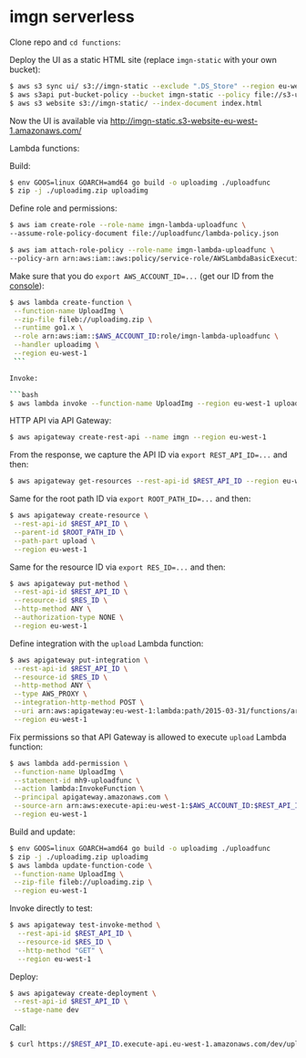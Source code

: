 # imgn serverless

Clone repo and `cd functions`:

Deploy the UI as a static HTML site (replace `imgn-static` with your own bucket):

```bash
$ aws s3 sync ui/ s3://imgn-static --exclude ".DS_Store" --region eu-west-1
$ aws s3api put-bucket-policy --bucket imgn-static --policy file://s3-ui-bucket-policy.json --region eu-west-1
$ aws s3 website s3://imgn-static/ --index-document index.html
```

Now the UI is available via http://imgn-static.s3-website-eu-west-1.amazonaws.com/

Lambda functions:

Build:

```bash
$ env GOOS=linux GOARCH=amd64 go build -o uploadimg ./uploadfunc
$ zip -j ./uploadimg.zip uploadimg
```

Define role and permissions:

```bash
$ aws iam create-role --role-name imgn-lambda-uploadfunc \
--assume-role-policy-document file://uploadfunc/lambda-policy.json

$ aws iam attach-role-policy --role-name imgn-lambda-uploadfunc \
--policy-arn arn:aws:iam::aws:policy/service-role/AWSLambdaBasicExecutionRole
```

Make sure that you do `export AWS_ACCOUNT_ID=...` (get our ID from the [console](https://console.aws.amazon.com/billing/home?#/account)):

```bash
$ aws lambda create-function \
 --function-name UploadImg \
 --zip-file fileb://uploadimg.zip \
 --runtime go1.x \
 --role arn:aws:iam::$AWS_ACCOUNT_ID:role/imgn-lambda-uploadfunc \
 --handler uploadimg \
 --region eu-west-1
 ```

Invoke:

```bash
$ aws lambda invoke --function-name UploadImg --region eu-west-1 uploadimg.json
```

HTTP API via API Gateway:

```bash
$ aws apigateway create-rest-api --name imgn --region eu-west-1
```

From the response, we capture the API ID via `export REST_API_ID=...` and then:

```bash
$ aws apigateway get-resources --rest-api-id $REST_API_ID --region eu-west-1
```

Same for the root path ID via `export ROOT_PATH_ID=...` and then:

```bash
$ aws apigateway create-resource \
 --rest-api-id $REST_API_ID \
 --parent-id $ROOT_PATH_ID \
 --path-part upload \
 --region eu-west-1
```

Same for the resource ID via `export RES_ID=...` and then:

```bash
$ aws apigateway put-method \
 --rest-api-id $REST_API_ID \
 --resource-id $RES_ID \
 --http-method ANY \
 --authorization-type NONE \
 --region eu-west-1
```

Define integration with the `upload` Lambda function:

```bash
$ aws apigateway put-integration \
 --rest-api-id $REST_API_ID \
 --resource-id $RES_ID \
 --http-method ANY \
 --type AWS_PROXY \
 --integration-http-method POST \
 --uri arn:aws:apigateway:eu-west-1:lambda:path/2015-03-31/functions/arn:aws:lambda:eu-west-1:$AWS_ACCOUNT_ID:function:UploadImg/invocations \
 --region eu-west-1
```

Fix permissions so that API Gateway is allowed to execute `upload` Lambda function:

```bash
$ aws lambda add-permission \
 --function-name UploadImg \
 --statement-id mh9-uploadfunc \
 --action lambda:InvokeFunction \
 --principal apigateway.amazonaws.com \
 --source-arn arn:aws:execute-api:eu-west-1:$AWS_ACCOUNT_ID:$REST_API_ID/*/*/* \
 --region eu-west-1
```


Build and update:

```bash
$ env GOOS=linux GOARCH=amd64 go build -o uploadimg ./uploadfunc
$ zip -j ./uploadimg.zip uploadimg
$ aws lambda update-function-code \
 --function-name UploadImg \
 --zip-file fileb://uploadimg.zip \
 --region eu-west-1
```

Invoke directly to test:

```bash
$ aws apigateway test-invoke-method \
  --rest-api-id $REST_API_ID \
  --resource-id $RES_ID \
  --http-method "GET" \
  --region eu-west-1
```

Deploy:

```bash
$ aws apigateway create-deployment \
 --rest-api-id $REST_API_ID \
 --stage-name dev
```

Call:

```bash
$ curl https://$REST_API_ID.execute-api.eu-west-1.amazonaws.com/dev/upload
```
